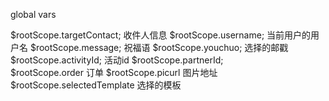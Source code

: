 global vars

 $rootScope.targetContact; 收件人信息
 $rootScope.username; 当前用户的用户名
 $rootScope.message; 祝福语
 $rootScope.youchuo; 选择的邮戳
 $rootScope.activityId;  活动id
 $rootScope.partnerId;  
 $rootScope.order 订单
 $rootScope.picurl 图片地址
 $rootScope.selectedTemplate 选择的模板